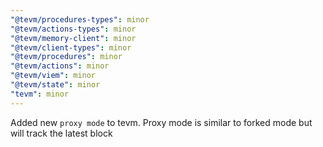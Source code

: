 ```yaml
---
"@tevm/procedures-types": minor
"@tevm/actions-types": minor
"@tevm/memory-client": minor
"@tevm/client-types": minor
"@tevm/procedures": minor
"@tevm/actions": minor
"@tevm/viem": minor
"@tevm/state": minor
"tevm": minor
---
```


Added new `proxy mode` to tevm. Proxy mode is similar to forked mode but will track the latest block
